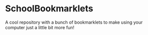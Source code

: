 # SchoolBookmarklets
A cool  repository with a bunch of bookmarklets to make using your computer just a little bit more fun!
